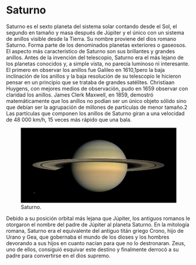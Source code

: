 # Saturno

Saturno es el sexto planeta del sistema solar contando desde el Sol, el segundo en tamaño y masa después de Júpiter y el único con un sistema de anillos visible desde la Tierra. Su nombre proviene del dios romano Saturno. Forma parte de los denominados planetas exteriores o gaseosos. El aspecto más característico de Saturno son sus brillantes y grandes anillos. Antes de la invención del telescopio, Saturno era el más lejano de los planetas conocidos y, a simple vista, no parecía luminoso ni interesante. El primero en observar los anillos fue Galileo en 1610,1​ pero la baja inclinación de los anillos y la baja resolución de su telescopio le hicieron pensar en un principio que se trataba de grandes satélites. Christiaan Huygens, con mejores medios de observación, pudo en 1659 observar con claridad los anillos. James Clerk Maxwell, en 1859, demostró matemáticamente que los anillos no podían ser un único objeto sólido sino que debían ser la agrupación de millones de partículas de menor tamaño.2​ Las partículas que componen los anillos de Saturno giran a una velocidad de 48 000 km/h, 15 veces más rápido que una bala.

<figure class="figure">
  <img src="./Contents/imagenes/saturno.jpg" class="figure-img img-fluid rounded shadow" alt="...">
  <figcaption class="figure-caption text-center">Saturno.</figcaption>
</figure>

Debido a su posición orbital más lejana que Júpiter, los antiguos romanos le otorgaron el nombre del padre de Júpiter al planeta Saturno. En la mitología romana, Saturno era el equivalente del antiguo titán griego Crono, hijo de Urano y Gea, que gobernaba el mundo de los dioses y los hombres devorando a sus hijos en cuanto nacían para que no lo destronaran. Zeus, uno de ellos, consiguió esquivar este destino y finalmente derrocó a su padre para convertirse en el dios supremo.

